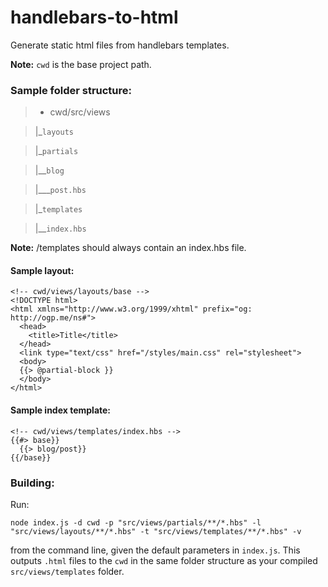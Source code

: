 # handlebars-to-html

Generate static html files from handlebars templates.

**Note:** `cwd` is the base project path.

### Sample folder structure:

> - cwd/src/views

> |_`layouts`

> |_`partials`

> |__`blog`

> |___`post.hbs`

> |_`templates`

> |__`index.hbs`

**Note:** /templates should always contain an index.hbs file.

#### Sample layout:

```
<!-- cwd/views/layouts/base -->
<!DOCTYPE html>
<html xmlns="http://www.w3.org/1999/xhtml" prefix="og: http://ogp.me/ns#">
  <head>
    <title>Title</title>
  </head>
  <link type="text/css" href="/styles/main.css" rel="stylesheet">
  <body>
  {{> @partial-block }}
  </body>
</html>
```

#### Sample index template:

```
<!-- cwd/views/templates/index.hbs -->
{{#> base}}
  {{> blog/post}}
{{/base}}
```

### Building:

Run:

`node index.js -d cwd -p "src/views/partials/**/*.hbs" -l "src/views/layouts/**/*.hbs" -t "src/views/templates/**/*.hbs" -v`

from the command line, given the default parameters in `index.js`. This outputs `.html` files to the `cwd` in the same folder structure as your compiled `src/views/templates` folder.
